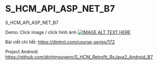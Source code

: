 # S_HCM_API_ASP_NET_B7
S_HCM_API_ASP_NET_B7

Demo: Click image / click hình ảnh
[![IMAGE ALT TEXT HERE](https://img.youtube.com/vi/yP7kD_MAeB4/0.jpg)](https://www.youtube.com/watch?v=YOUTUBE_VIDEO_ID_HERE)

Bài viết chi tiết: https://dinhnt.com/course-series/172

Project Android: https://github.com/dinhtnguyenn/S_HCM_Retrofit_RxJava2_Android_B7
